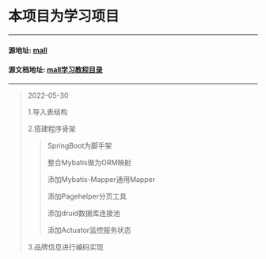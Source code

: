 # 本项目为学习项目

___

#### 源地址: [mall](https://github.com/macrozheng/mall)

#### 源文档地址: [mall学习教程目录](https://www.macrozheng.com/mall/catalog/mall_catalog.html#%E5%8F%8B%E6%83%85%E6%8F%90%E7%A4%BA)

___
>
> 2022-05-30
>
> 1.导入表结构
>
> 2.搭建程序骨架
> 
>> SpringBoot为脚手架
>>
>> 整合Mybatis做为ORM映射
>>
>> 添加Mybatis-Mapper通用Mapper
>>
>> 添加Pagehelper分页工具
>>
>> 添加druid数据库连接池
>>
>> 添加Actuator监控服务状态
>
> 3.品牌信息进行编码实现

